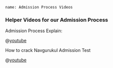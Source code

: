 ```ngMeta
name: Admission Process Videos
```

### Helper Videos for our Admission Process 

Admission Process Explain: 

@[youtube](H7MpjykWV5k)

How to crack Navgurukul Admission Test 

@[youtube](ivHrBBRAp9s)
